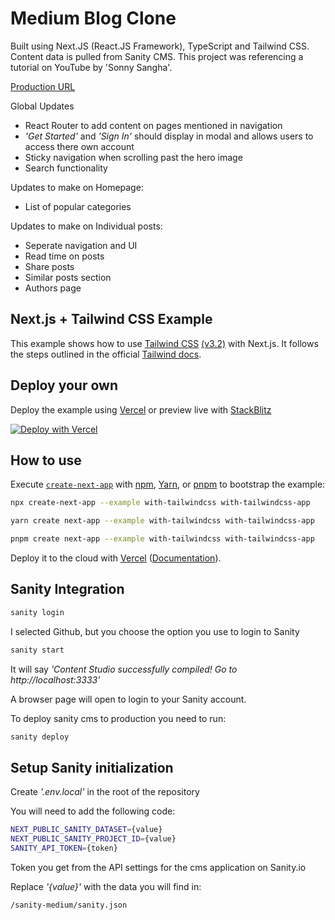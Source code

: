 # Medium Blog Clone

Built using Next.JS (React.JS Framework), TypeScript and Tailwind CSS. Content data is pulled from Sanity CMS. This project was referencing a tutorial on YouTube by 'Sonny Sangha'.

[Production URL](https://medium-2-nextjs-clone.netlify.app/)

Global Updates

- React Router to add content on pages mentioned in navigation
- _'Get Started'_ and _'Sign In'_ should display in modal and allows users to access there own account
- Sticky navigation when scrolling past the hero image
- Search functionality

Updates to make on Homepage:

- List of popular categories

Updates to make on Individual posts:

- Seperate navigation and UI
- Read time on posts
- Share posts
- Similar posts section
- Authors page

## Next.js + Tailwind CSS Example

This example shows how to use [Tailwind CSS](https://tailwindcss.com/) [(v3.2)](https://tailwindcss.com/blog/tailwindcss-v3-2) with Next.js. It follows the steps outlined in the official [Tailwind docs](https://tailwindcss.com/docs/guides/nextjs).

## Deploy your own

Deploy the example using [Vercel](https://vercel.com?utm_source=github&utm_medium=readme&utm_campaign=next-example) or preview live with [StackBlitz](https://stackblitz.com/github/vercel/next.js/tree/canary/examples/with-tailwindcss)

[![Deploy with Vercel](https://vercel.com/button)](https://vercel.com/new/git/external?repository-url=https://github.com/vercel/next.js/tree/canary/examples/with-tailwindcss&project-name=with-tailwindcss&repository-name=with-tailwindcss)

## How to use

Execute [`create-next-app`](https://github.com/vercel/next.js/tree/canary/packages/create-next-app) with [npm](https://docs.npmjs.com/cli/init), [Yarn](https://yarnpkg.com/lang/en/docs/cli/create/), or [pnpm](https://pnpm.io) to bootstrap the example:

```bash
npx create-next-app --example with-tailwindcss with-tailwindcss-app
```

```bash
yarn create next-app --example with-tailwindcss with-tailwindcss-app
```

```bash
pnpm create next-app --example with-tailwindcss with-tailwindcss-app
```

Deploy it to the cloud with [Vercel](https://vercel.com/new?utm_source=github&utm_medium=readme&utm_campaign=next-example) ([Documentation](https://nextjs.org/docs/deployment)).

## Sanity Integration

```bash
sanity login
```

I selected Github, but you choose the option you use to login to Sanity

```bash
sanity start
```

It will say _'Content Studio successfully compiled! Go to http://localhost:3333'_

A browser page will open to login to your Sanity account.

To deploy sanity cms to production you need to run:

```bash
sanity deploy
```

## Setup Sanity initialization

Create _'.env.local'_ in the root of the repository

You will need to add the following code:

```bash
NEXT_PUBLIC_SANITY_DATASET={value}
NEXT_PUBLIC_SANITY_PROJECT_ID={value}
SANITY_API_TOKEN={token}
```

Token you get from the API settings for the cms application on Sanity.io

Replace _'{value}'_ with the data you will find in:

```bash
/sanity-medium/sanity.json
```
